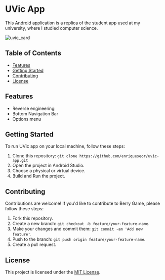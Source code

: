 # UVic App

This [Android](https://www.android.com/) application is a replica of the student app used at my university, 
where I studied computer science.

![uvic_card](https://github.com/enriqueseor/uvic-app/assets/101838134/1c34ff81-7faf-4558-85ca-62e476669f73)

## Table of Contents

- [Features](#features)
- [Getting Started](#getting-started)
- [Contributing](#contributing)
- [License](#license)

## Features

- Reverse engineering
- Bottom Navigation Bar
- Options menu

## Getting Started

To run UVic app on your local machine, follow these steps:

1. Clone this repository: `git clone https://github.com/enriqueseor/uvic-app.git`
2. Open the project in Android Studio.
3. Choose a physical or virtual device. 
4. Build and Run the project.

## Contributing

Contributions are welcome! If you'd like to contribute to Berry Game, please follow these steps:

1. Fork this repository.
2. Create a new branch: `git checkout -b feature/your-feature-name`.
3. Make your changes and commit them: `git commit -am 'Add new feature'`.
4. Push to the branch: `git push origin feature/your-feature-name`.
5. Create a pull request.

## License

This project is licensed under the [MIT License](LICENSE).
